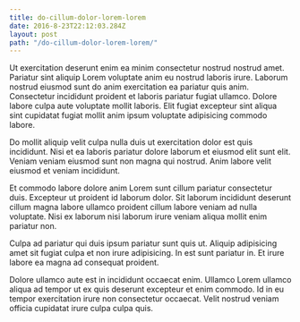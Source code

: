 ```yaml
---
title: do-cillum-dolor-lorem-lorem
date: 2016-8-23T22:12:03.284Z
layout: post
path: "/do-cillum-dolor-lorem-lorem/"
---
```


Ut exercitation deserunt enim ea minim consectetur nostrud nostrud amet. Pariatur sint aliquip Lorem voluptate anim eu nostrud laboris irure. Laborum nostrud eiusmod sunt do anim exercitation ea pariatur quis anim. Consectetur incididunt proident et laboris pariatur fugiat ullamco. Dolore labore culpa aute voluptate mollit laboris. Elit fugiat excepteur sint aliqua sint cupidatat fugiat mollit anim ipsum voluptate adipisicing commodo labore.

Do mollit aliquip velit culpa nulla duis ut exercitation dolor est quis incididunt. Nisi et ea laboris pariatur dolore laborum et eiusmod elit sunt elit. Veniam veniam eiusmod sunt non magna qui nostrud. Anim labore velit eiusmod et veniam incididunt.

Et commodo labore dolore anim Lorem sunt cillum pariatur consectetur duis. Excepteur ut proident id laborum dolor. Sit laborum incididunt deserunt cillum magna labore ullamco proident cillum labore veniam ad nulla voluptate. Nisi ex laborum nisi laborum irure veniam aliqua mollit enim pariatur non.

Culpa ad pariatur qui duis ipsum pariatur sunt quis ut. Aliquip adipisicing amet sit fugiat culpa et non irure adipisicing. In est sunt pariatur in. Et irure labore ea magna ad consequat proident.

Dolore ullamco aute est in incididunt occaecat enim. Ullamco Lorem ullamco aliqua ad tempor ut ex quis deserunt excepteur et enim commodo. Id in eu tempor exercitation irure non consectetur occaecat. Velit nostrud veniam officia cupidatat irure culpa culpa quis.